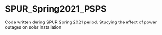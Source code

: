 # SPUR_Spring2021_PSPS
Code written during SPUR Spring 2021 period. Studying the effect of power outages on solar installation
